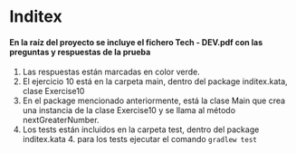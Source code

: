 # Inditex

#### En la raíz del proyecto se incluye el fichero Tech - DEV.pdf con las preguntas y respuestas de la prueba
1. Las respuestas están marcadas en color verde.
2. El ejercicio 10 está en la carpeta main, dentro del package inditex.kata, clase Exercise10
3. En el package mencionado anteriormente, está la clase Main que crea una instancia de la clase Exercise10 y se llama al método nextGreaterNumber.
4. Los tests están incluidos en la carpeta test, dentro del package inditex.kata
    4. para los tests ejecutar el comando ``` gradlew test
                                    ```
